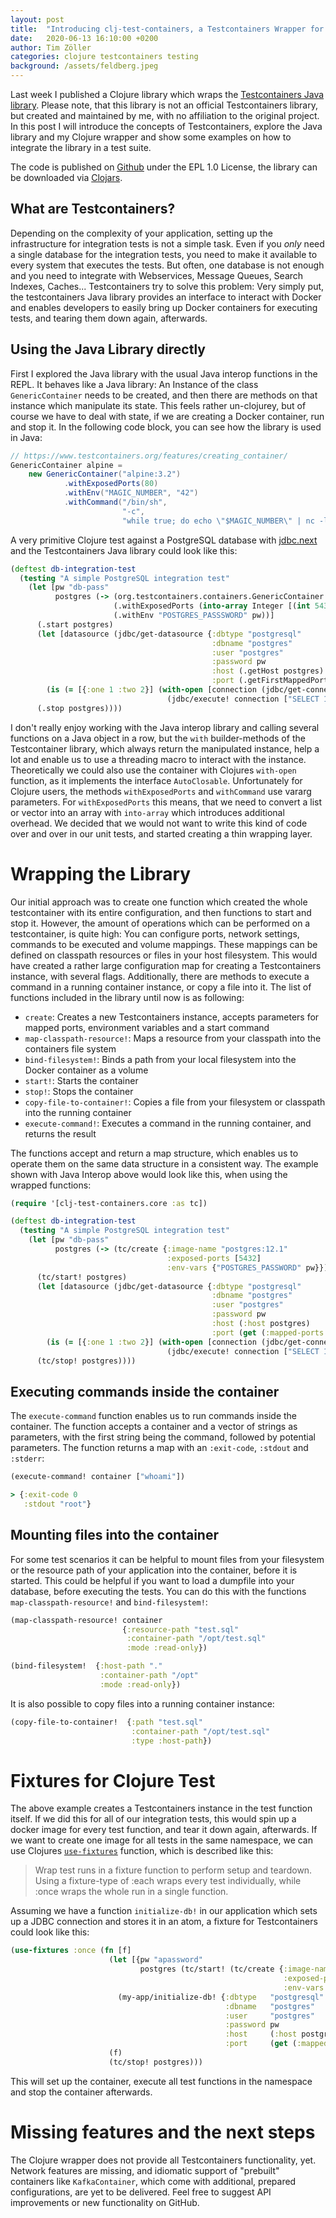 ```yaml
---
layout: post
title:  "Introducing clj-test-containers, a Testcontainers Wrapper for Clojure"
date:   2020-06-13 16:10:00 +0200
author: Tim Zöller
categories: clojure testcontainers testing
background: /assets/feldberg.jpeg
---
```


Last week I published a Clojure library which wraps the [Testcontainers Java library](https://www.testcontainers.org/). Please note, that this library is not an official Testcontainers library, but created and maintained by me, with no affiliation to the original project. In this post I will introduce the concepts of Testcontainers, explore the Java library and my Clojure wrapper and show some examples on how to integrate the library in a test suite.

The code is published on [Github](https://github.com/javahippie/clj-test-containers) under the EPL 1.0 License, the library can be downloaded via [Clojars](https://clojars.org/clj-test-containers).

## What are Testcontainers?
Depending on the complexity of your application, setting up the infrastructure for integration tests is not a simple task. Even if you *only* need a single database for the integration tests, you need to make it available to every system that executes the tests. But often, one database is not enough and you need to integrate with Webservices, Message Queues, Search Indexes, Caches... Testcontainers try to solve this problem: Very simply put, the testcontainers Java library provides an interface to interact with  Docker and enables developers to easily bring up Docker containers for executing tests, and tearing them down again, afterwards.

## Using the Java Library directly
First I explored the Java library with the usual Java interop functions in the REPL. It behaves like a Java library: An Instance of the class `GenericContainer` needs to be created, and then there are methods on that instance which manipulate its state. This feels rather un-clojurey, but of course we have to deal with state, if we are creating a Docker container, run and stop it. In the following code block, you can see how the library is used in Java:

```java
// https://www.testcontainers.org/features/creating_container/
GenericContainer alpine =
    new GenericContainer("alpine:3.2")
            .withExposedPorts(80)
            .withEnv("MAGIC_NUMBER", "42")
            .withCommand("/bin/sh", 
                         "-c", 
                         "while true; do echo \"$MAGIC_NUMBER\" | nc -l -p 80; done");
```


A very primitive Clojure test against a PostgreSQL database with [jdbc.next](https://github.com/seancorfield/next-jdbc) and the Testcontainers Java library could look like this:

```clojure
(deftest db-integration-test
  (testing "A simple PostgreSQL integration test"
    (let [pw "db-pass"
          postgres (-> (org.testcontainers.containers.GenericContainer. "postgres:12.2")
                       (.withExposedPorts (into-array Integer [(int 5432)]))
                       (.withEnv "POSTGRES_PASSSWORD" pw))]
      (.start postgres)
      (let [datasource (jdbc/get-datasource {:dbtype "postgresql"
                                             :dbname "postgres"
                                             :user "postgres"
                                             :password pw
                                             :host (.getHost postgres)
                                             :port (.getFirstMappedPort postgres)})]
        (is (= [{:one 1 :two 2}] (with-open [connection (jdbc/get-connection datasource)]
                                   (jdbc/execute! connection ["SELECT 1 ONE, 2 TWO"])))))
      (.stop postgres))))
```

I don't really enjoy working with the Java interop library and calling several functions on a Java object in a row, but the `with` builder-methods of the Testcontainer library, which always return the manipulated instance, help a lot and enable us to use a threading macro to interact with the instance. Theoretically we could also use the container with Clojures `with-open` function, as it implements the interface `AutoClosable`. Unfortunately for Clojure users, the methods `withExposedPorts` and `withCommand` use vararg parameters. For `withExposedPorts` this means, that we need to convert a list or vector into an array with `into-array` which introduces additional overhead. We decided that we would not want to write this kind of code over and over in our unit tests, and started creating a thin wrapping layer.

# Wrapping the Library
Our initial approach was to create one function which created the whole testcontainer with its entire configuration, and then functions to start and stop it. However, the amount of operations which can be performed on a testcontainer, is quite high: You can configure ports, network settings, commands to be executed and volume mappings. These mappings can be defined on classpath resources or files in your host filesystem. This would have created a rather large configuration map for creating a Testcontainers instance, with several flags. Additionally, there are methods to execute a command in a running container instance, or copy a file into it. The list of functions included in the library until now is as following:

* `create`: Creates a new Testcontainers instance, accepts parameters for mapped ports, environment variables and a start command 
* `map-classpath-resource!`: Maps a resource from your classpath into the containers file system
* `bind-filesystem!`: Binds a path from your local filesystem into the Docker container as a volume
* `start!`: Starts the container
* `stop!`: Stops the container
* `copy-file-to-container!`: Copies a file from your filesystem or classpath into the running container
* `execute-command!`: Executes a command in the running container, and returns the result

The functions accept and return a map structure, which enables us to operate them on the same data structure in a consistent way. The example shown with Java Interop above would look like this, when using the wrapped functions:

```clojure
(require '[clj-test-containers.core :as tc])

(deftest db-integration-test
  (testing "A simple PostgreSQL integration test"
    (let [pw "db-pass"
          postgres (-> (tc/create {:image-name "postgres:12.1" 
                                   :exposed-ports [5432] 
                                   :env-vars {"POSTGRES_PASSWORD" pw}}))]
      (tc/start! postgres)
      (let [datasource (jdbc/get-datasource {:dbtype "postgresql"
                                             :dbname "postgres"
                                             :user "postgres"
                                             :password pw
                                             :host (:host postgres)
                                             :port (get (:mapped-ports container) 5432)})]
        (is (= [{:one 1 :two 2}] (with-open [connection (jdbc/get-connection datasource)]
                                   (jdbc/execute! connection ["SELECT 1 ONE, 2 TWO"])))))
      (tc/stop! postgres))))
```

## Executing commands inside the container

The `execute-command` function enables us to run commands inside the container. The function accepts a container and a vector of strings as parameters, with the first string being the command, followed by potential parameters. The function returns a map with an `:exit-code`, `:stdout` and `:stderr`:

```clojure
(execute-command! container ["whoami"])

> {:exit-code 0
   :stdout "root"}
```

## Mounting files into the container

For some test scenarios it can be helpful to mount files from your filesystem or the resource path of your application into the container, before it is started. This could be helpful if you want to load a dumpfile into your database, before executing the tests. You can do this with the functions `map-classpath-resource!` and `bind-filesystem!`:

```clojure
(map-classpath-resource! container 
                         {:resource-path "test.sql"
                          :container-path "/opt/test.sql"
                          :mode :read-only})
```  

```clojure
(bind-filesystem!  {:host-path "."
                    :container-path "/opt"
                    :mode :read-only})
```

It is also possible to copy files into a running container instance:

```clojure
(copy-file-to-container!  {:path "test.sql"
                           :container-path "/opt/test.sql"
                           :type :host-path})
```

# Fixtures for Clojure Test
The above example creates a Testcontainers instance in the test function itself. If we did this for all of our integration tests, this would spin up a docker image for every test function, and tear it down again, afterwards. If we want to create one image for all tests in the same namespace, we can use Clojures [`use-fixtures`](https://clojuredocs.org/clojure.test/use-fixtures) function, which is described like this:

> Wrap test runs in a fixture function to perform setup and
teardown. Using a fixture-type of :each wraps every test
individually, while :once wraps the whole run in a single function.

Assuming we have a function `initialize-db!` in our application which sets up a JDBC connection and stores it in an atom, a fixture for Testcontainers could look like this: 

```clojure
(use-fixtures :once (fn [f]
                      (let [{pw "apassword"
                             postgres (tc/start! (tc/create {:image-name "postgres:12.2"
                                                             :exposed-ports [5432]
                                                             :env-vars {"POSTGRES_PASSWORD" pw}}))}]
                        (my-app/initialize-db! {:dbtype   "postgresql"
                                                :dbname   "postgres"
                                                :user     "postgres"
                                                :password pw
                                                :host     (:host postgres)
                                                :port     (get (:mapped-ports postgres) 5432)}))
                      (f)
                      (tc/stop! postgres)))
```

This will set up the container, execute all test functions in the namespace and stop the container afterwards.


# Missing features and the next steps
The Clojure wrapper does not provide all Testcontainers functionality, yet. Network features are missing, and idiomatic support of "prebuilt" containers like `KafkaContainer`, which come with additional, prepared configurations, are yet to be delivered. Feel free to suggest API improvements or new functionality on GitHub.